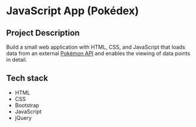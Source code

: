 # JavaScript App (Pokédex)

## Project Description

Build a small web application with HTML, CSS, and JavaScript that loads data from an external [Pokémon API](https://pokeapi.co/docs/v2) and enables the viewing of data points in detail.

## Tech stack

* HTML
* CSS
* Bootstrap
* JavaScript
* jQuery
